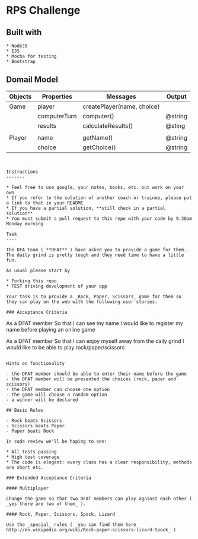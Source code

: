 # RPS Challenge


Built with
-------
```
* NodeJS
* EJS
* Mocha for testing 
* Bootstrap

```
Domail Model
-------

| Objects     | Properties                          | Messages                      | Output  |
| ----------- | ----------------------------------- | ----------------------------- | ------- |
|Game         | player                              |   createPlayer(name, choice)  |         |
|             | computerTurn                        |   computer()                  |@string  |
|             | results                             |   calculateResults()          |@sting   |
|             |                                     |                               |         |
| Player      |  name                               | getName()                     | @string |
|             |  choice                             | getChoice()                   | @string |


```


Instructions
-------

* Feel free to use google, your notes, books, etc. but work on your own
* If you refer to the solution of another coach or trainee, please put a link to that in your README
* If you have a partial solution, **still check in a partial solution**
* You must submit a pull request to this repo with your code by 9:30am Monday morning

Task
----

The DFA team ( **DFAT** ) have asked you to provide a game for them. The daily grind is pretty tough and they need time to have a little fun.

As usual please start by

* Forking this repo
* TEST driving development of your app

Your task is to provide a _Rock, Paper, Scissors_ game for them so they can play on the web with the following user stories:

### Acceptance Criteria
```
As a DFAT member
So that I can see my name
I would like to register my name before playing an online game

As a DFAT member
So that I can enjoy myself away from the daily grind
I would like to be able to play rock/paper/scissors
```

Hints on functionality

- the DFAT member should be able to enter their name before the game
- the DFAT member will be presented the choices (rock, paper and scissors)
- the DFAT member can choose one option
- the game will choose a random option
- a winner will be declared

## Basic Rules

- Rock beats Scissors
- Scissors beats Paper
- Paper beats Rock

In code review we'll be hoping to see:

* All tests passing
* High test coverage
* The code is elegant: every class has a clear responsibility, methods are short etc.

### Extended Acceptance Criteria

#### Multiplayer

Change the game so that two DFAT members can play against each other ( _yes there are two of them_ ).

#### Rock, Paper, Scissors, Spock, Lizard

Use the _special_ rules ( _you can find them here http://en.wikipedia.org/wiki/Rock-paper-scissors-lizard-Spock_ )
